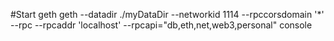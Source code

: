 #Start geth
geth --datadir ./myDataDir --networkid 1114 --rpccorsdomain '*' --rpc --rpcaddr 'localhost' --rpcapi="db,eth,net,web3,personal" console